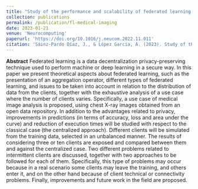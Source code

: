 ```yaml
---
title: "Study of the performance and scalability of federated learning for medical imaging with intermittent clients"
collection: publications
permalink: /publication/fl-medical-imaging
date: 2023-01-21
venue: 'Neurocomputing'
paperurl: 'https://doi.org/10.1016/j.neucom.2022.11.011'
citation: 'Sáinz-Pardo Díaz, J., & López García, Á. (2023). Study of the performance and scalability of federated learning for medical imaging with intermittent clients. Neurocomputing, 518, 142-154.'
---
```


**Abstract**
Federated learning is a data decentralization privacy-preserving technique used to perform machine or deep learning in a secure way. In this paper we present theoretical aspects about federated learning, such as the presentation of an aggregation operator, different types of federated learning, and issues to be taken into account in relation to the distribution of data from the clients, together with the exhaustive analysis of a use case where the number of clients varies. Specifically, a use case of medical image analysis is proposed, using chest X-ray images obtained from an open data repository. In addition to the advantages related to privacy, improvements in predictions (in terms of accuracy, loss and area under the curve) and reduction of execution times will be studied with respect to the classical case (the centralized approach). Different clients will be simulated from the training data, selected in an unbalanced manner. The results of considering three or ten clients are exposed and compared between them and against the centralized case. Two different problems related to intermittent clients are discussed, together with two approaches to be followed for each of them. Specifically, this type of problems may occur because in a real scenario some clients may leave the training, and others enter it, and on the other hand because of client technical or connectivity problems. Finally, improvements and future work in the field are proposed.

